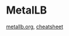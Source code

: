# MetalLB

[metallb.org](https://metallb.org/), [cheatsheet](https://everyday-cheatsheets.docs.devpro.fr/build/containers-and-cloud-native/kubernetes/metallb)
